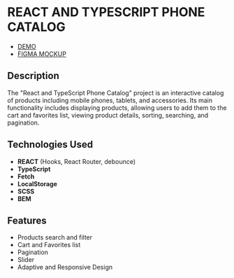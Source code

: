 # REACT AND TYPESCRIPT PHONE CATALOG

- [DEMO](https://andreysakhno.github.io/react-ts-phone-catalog/)
- [FIGMA MOCKUP](https://www.figma.com/design/uEetgWenSRxk9jgiym6Yzp/Phone-catalog-redesign?node-id=1-2&t=L3zVBF3YZhmqdeoQ-0/)

## Description

The "React and TypeScript Phone Catalog" project is an interactive catalog of products including mobile phones, tablets, and accessories. Its main functionality includes displaying products, allowing users to add them to the cart and favorites list, viewing product details, sorting, searching, and pagination.

## Technologies Used

- **REACT** (Hooks, React Router, debounce)
- **TypeScript**
- **Fetch**
- **LocalStorage**
- **SCSS**
- **BEM**

## Features

- Products search and filter
- Cart and Favorites list
- Pagination
- Slider
- Adaptive and Responsive Design
